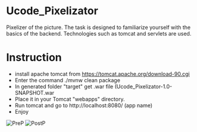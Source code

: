 # Ucode_Pixelizator


Pixelizer of the picture.
The task is designed to familiarize yourself with the basics of the backend.
Technologies such as tomcat and servlets are used.

# Instruction

- install apache tomcat from https://tomcat.apache.org/download-90.cgi
- Enter the command ./mvnw clean package
- In generated folder "target" get .war file (Ucode_Pixelizator-1.0-SNAPSHOT.war
- Place it in your Tomcat "webapps" directory.
- Run tomcat and go to http://localhost:8080/ (app name)
- Enjoy

![PreP]()
![PostP]()
